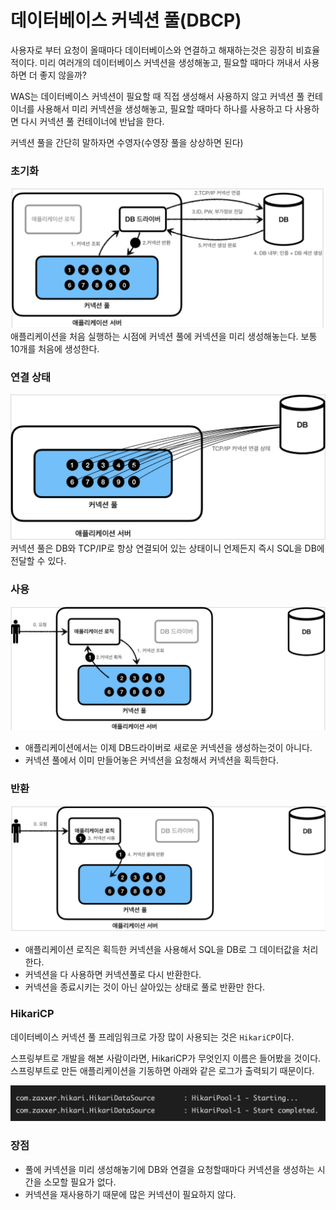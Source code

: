 # 데이터베이스 커넥션 풀(DBCP)
사용자로 부터 요청이 올때마다 데이터베이스와 연결하고 해재하는것은 굉장히 비효율적이다.
미리 여러개의 데이터베이스 커넥션을 생성해놓고, 필요할 때마다 꺼내서 사용하면 더 좋지 않을까?

WAS는 데이터베이스 커넥션이 필요할 때 직접 생성해서 사용하지 않고 커넥션 풀 컨테이너를 사용해서 미리 커넥션을 생성해놓고, 필요할 때마다 하나를 사용하고 다 사용하면 다시 커넥션 풀 컨테이너에 반납을 한다.

커넥션 풀을 간단히 말하자면 수영자(수영장 풀을 상상하면 된다)

### 초기화
![connectionpool2](./connectionpool2.png)
애플리케이션을 처음 실행하는 시점에 커넥션 풀에 커넥션을 미리 생성해놓는다.
보통 10개를 처음에 생성한다.
### 연결 상태
![connectionpool](/back-end/Database/connectionpool.png)
커넥션 풀은 DB와 TCP/IP로 항상 연결되어 있는 상태이니 언제든지 즉시 SQL을 DB에 전달할 수 있다.

### 사용
![connectionpool3](./connectionpool4.png)
+ 애플리케이션에서는 이제 DB드라이버로 새로운 커넥션을 생성하는것이 아니다.
+ 커넥션 풀에서 이미 만들어놓은 커넥션을 요청해서 커넥션을 획득한다.

### 반환
![connectionpool4](./connectionpool3.png)
+ 애플리케이션 로직은 획득한 커넥션을 사용해서 SQL을 DB로 그 데이터값을 처리한다.
+ 커넥션을 다 사용하면 커넥션풀로 다시 반환한다.
+ 커넥션을 종료시키는 것이 아닌 살아있는 상태로 풀로 반환만 한다.

### HikariCP
데이터베이스 커넥션 풀 프레임워크로 가장 많이 사용되는 것은 `HikariCP`이다.<br>

스프링부트로 개발을 해본 사람이라면, HikariCP가 무엇인지 이름은 들어봤을 것이다. 스프링부트로 만든 애플리케이션을 기동하면 아래와 같은 로그가 출력되기 때문이다.

![hikari](./hikari.png)

### 장점
+ 풀에 커넥션을 미리 생성해놓기에 DB와 연결을 요청할때마다 커넥션을 생성하는 시간을 소모할 필요가 없다.
+ 커넥션을 재사용하기 때문에 많은 커넥션이 필요하지 않다.
